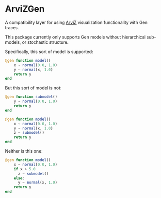 # ArviZGen

A compatibility layer for using [ArviZ](https://arviz-devs.github.io/arviz/) visualization functionality with Gen traces.

This package currently only supports Gen models without hierarchical sub-models, or stochastic structure.

Specifically, this sort of model is supported:

```julia
@gen function model()
    x ~ normal(0.0, 1.0)
    y ~ normal(x, 1.0)
    return y
end
```

But this sort of model is not:

```julia
@gen function submodel()
    y ~ normal(0.0, 1.0)
    return y
end

@gen function model()
    x ~ normal(0.0, 1.0)
    y ~ normal(x, 1.0)
    z ~ submodel()
    return y
end
```

Neither is this one:

```julia
@gen function model()
    x ~ normal(0.0, 1.0)
    if x > 5.0
      z ~ submodel()
    else:
      y ~ normal(x, 1.0)
    return y
end
```
